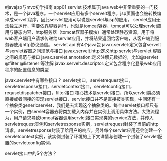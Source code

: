 #javajsp与mvc初学指南
app01 
servlet 技术属于java web中非常重要的一门技术，是一个java程序。一个servlet应用有多个servelt程序，jsp页面也会被转换编译成servelt程序，因此servlet应用可以说是servlet与jsp的应用。
servlet应用无法独立运行，需要依靠容器运行，也就是tomcat容器，tomcat可以处理servlet应用与静态内容，http服务器（tomcat容器子模块）通常处理静态资源，用于将web客户端用户请求传递给servlet应用，并将结果返回给客户端，从客户端到服务器使用http协议通信。
servlet api  有4个java包 
javax.servlet:定义包含servelt与servlet容器之间规范与接口
javax.servelt.http:定义http servlet与servlet 容器之间的规范与接口
javax.servlet.annotation:定义注解元数据的，比如@servlet @filter @listener 等注解
javax.servelt.descriptor:定义包含程序化登录web应用程序的配置信息的类型

javax.servlet中有哪些接口？
servlet接口，servletrequest接口，servletresponse接口，servletcontext接口，servletconfig接口，requsetdispatcher接口，filter接口
核心技术是servlet接口，所以servlet类必须直接或者间接的实现servlet接口，servlet接口并不是直接被类实现，中间还有一个抽象类genericservlet，我们是去实现这个抽象类的。每个servlet接口都只有一个实例，由servlet容器去将类加载入内存并在实例上调用具体方法。大致流程为，用户请求导致tomcat容器调用servlet接口实现类的service方法，并传入servletrequest实例和servletresponse实例，servletrequest封装了当前的http请求，servletresponse封装了给用户的响应。另外每个servlet应用还会创建一个servletcontext实例，该实例封装了环境的上下文详情与创建一个封装了servlet配置的servletconfig实例。

servlet接口中的5个方法？



